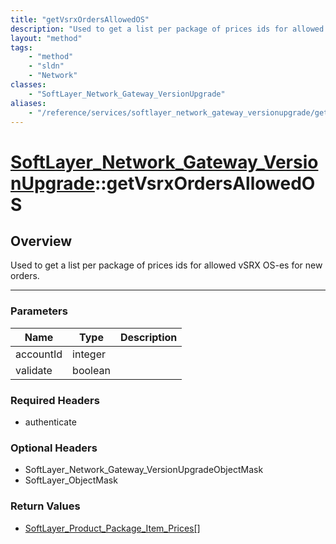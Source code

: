 ```yaml
---
title: "getVsrxOrdersAllowedOS"
description: "Used to get a list per package of prices ids for allowed vSRX OS-es for new orders."
layout: "method"
tags:
    - "method"
    - "sldn"
    - "Network"
classes:
    - "SoftLayer_Network_Gateway_VersionUpgrade"
aliases:
    - "/reference/services/softlayer_network_gateway_versionupgrade/getVsrxOrdersAllowedOS"
---
```

# [SoftLayer_Network_Gateway_VersionUpgrade](/reference/services/SoftLayer_Network_Gateway_VersionUpgrade)::getVsrxOrdersAllowedOS




## Overview 
Used to get a list per package of prices ids for allowed vSRX OS-es for new orders. 



-----

### Parameters 
|Name | Type | Description |
| --- | --- | --- |
|accountId| integer| |
|validate| boolean| |


### Required Headers
* authenticate


### Optional Headers
* SoftLayer_Network_Gateway_VersionUpgradeObjectMask
* SoftLayer_ObjectMask

### Return Values
* <a href='/reference/datatypes/SoftLayer_Product_Package_Item_Prices'>SoftLayer_Product_Package_Item_Prices[] </a>




